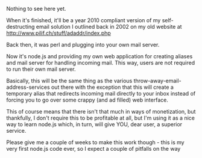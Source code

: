 Nothing to see here yet.

When it's finished, it'll be a year 2010 compliant version of my self-destructing email solution I outlined back in 2002 on my old website at http://www.pilif.ch/stuff/adaddr/index.php

Back then, it was perl and plugging into your own mail server.

Now it's node.js and providing my own web application for creating aliases and mail server for handling incoming mail. This way, users are not required to run their own mail server.

Basically, this will be the same thing as the various throw-away-email-address-services out there with the exception that this will create a temporary alias that redirects incoming mail directly to your inbox instead of forcing you to go over some crappy (and ad filled) web interface.

This of course means that there isn't that much in ways of monetization, but thankfully, I don't require this to be profitable at all, but I'm using it as a nice way to learn node.js which, in turn, will give YOU, dear user, a superior service.

Please give me a couple of weeks to make this work though - this is my very first node.js code ever, so I expect a couple of pitfalls on the way
